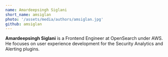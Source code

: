 ```yaml
---
name: Amardeepsingh Siglani
short_name: amsiglan
photo: '/assets/media/authors/amsiglan.jpg'
github: amsiglan
---
```


**Amardeepsingh Siglani** is a Frontend Engineer at OpenSearch under AWS. He focuses on user experience development for the Security Analytics and Alerting plugins.